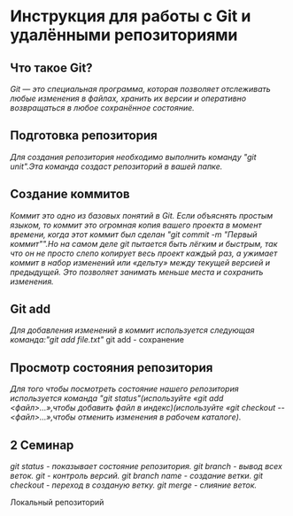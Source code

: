 # **Инструкция для работы с Git и удалёнными репозиториями**

## Что такое Git?
_Git — это специальная программа, которая позволяет отслеживать любые изменения в файлах, хранить их версии и оперативно возвращаться в любое сохранённое состояние._
## Подготовка репозитория 
_Для создания репозитория необходимо выполнить команду "git unit".Эта команда создаст репозиторий в вашей папке._

## Создание коммитов
_Коммит это одно из базовых понятий в Git. Если объяснять простым языком, то коммит это огромная копия вашего проекта в момент времени, когда этот коммит был сделан "git commit -m "Первый коммит"".Но на самом деле git пытается быть лёгким и быстрым, так что он не просто слепо копирует весь проект каждый раз, а ужимает коммит в набор изменений или «дельту» между текущей версией и предыдущей. Это позволяет занимать меньше места и сохранить изменения._

## Git add 
_Для добавления изменений в коммит используется следующая команда:"git add file.txt"_
git add - сохранение

## Просмотр состояния репозитория 
_Для того чтобы посмотреть состояние нашего репозитория используется команда "git status"(используйте «git add <файл>…»,чтобы добавить файл в индекс)(используйте «git checkout -- <файл>…»,чтобы отменить изменения в рабочем каталоге)._

## 2 Семинар

_git status - показывает состояние репозитория._
_git branch - вывод всех веток._
_git - контроль версий._
_git branch name - создание ветки._
_git checkout - переход в созданую ветку._
_git mеrge - слияние веток._

Локальный репозиторий 